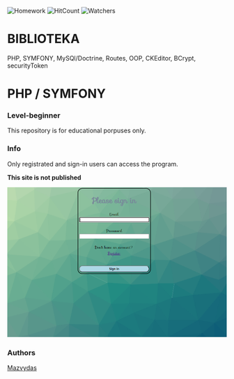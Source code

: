 ![Homework](https://img.shields.io/badge/PHP-symfony-blue)
![HitCount](http://hits.dwyl.com/Slashass/biblioteka_symfony.svg)
![Watchers](https://img.shields.io/github/watchers/Slashass/biblioteka_symfony?style=social)

# BIBLIOTEKA
PHP, SYMFONY, MySQl/Doctrine, Routes, OOP, CKEditor, BCrypt, securityToken

# PHP / SYMFONY
### Level-beginner

This repository is for educational porpuses only. 

### Info

Only registrated and sign-in users can access the program.

**This site is not published**

<img width="550" alt="Capture" src="public/assets/foto/scrshot.png">

### Authors
[Mazvydas](https://github.com/Slashass)
